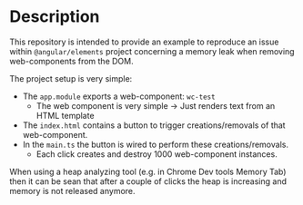 # Description

This repository is intended to provide an example to reproduce an issue within `@angular/elements` project concerning a
memory leak when removing web-components from the DOM.

The project setup is very simple:

* The `app.module` exports a web-component: `wc-test`
    * The web component is very simple -> Just renders text from an HTML template
* The `index.html` contains a button to trigger creations/removals of that web-component.
* In the `main.ts` the button is wired to perform these creations/removals.
    * Each click creates and destroy 1000 web-component instances.

When using a heap analyzing tool (e.g. in Chrome Dev tools Memory Tab) then it can be sean that after a couple of clicks
the heap is increasing and memory is not released anymore.

